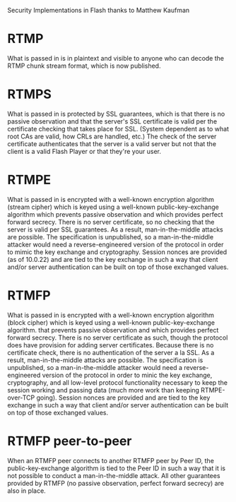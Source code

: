 Security Implementations in Flash thanks to Matthew Kaufman

# RTMP #
What is passed in is in plaintext and visible to anyone who can decode the RTMP chunk stream format, which is now published.

# RTMPS #
What is passed in is protected by SSL guarantees, which is that there is no passive observation and that the server's SSL certificate is valid per the certificate checking that takes place for SSL. (System dependent as to what root CAs are valid, how CRLs are handled, etc.) The check of the server certificate authenticates that the server is a valid server but not that the client is a valid Flash Player or that they're your user.

# RTMPE #
What is passed in is encrypted with a well-known encryption algorithm (stream cipher) which is keyed using a well-known public-key-exchange algorithm which prevents passive observation and which provides perfect forward secrecy. There is no server certificate, so no checking that the server is valid per SSL guarantees. As a result, man-in-the-middle attacks are possible. The specification is unpublished, so a man-in-the-middle attacker would need a reverse-engineered version of the protocol in order to mimic the key exchange and cryptography. Session nonces are provided (as of 10.0.22) and are tied to the key exchange in such a way that client and/or server authentication can be built on top of those exchanged values.

# RTMFP #
What is passed in is encrypted with a well-known encryption algorithm (block cipher) which is keyed using a well-known public-key-exchange algorithm. that prevents passive observation and which provides perfect forward secrecy. There is no server certificate as such, though the protocol does have provision for adding server certificates. Because there is no certificate check, there is no authentication of the server a la SSL. As a result, man-in-the-middle attacks are possible. The specification is unpublished, so a man-in-the-middle attacker would need a reverse-engineered version of the protocol in order to minic the key exchange, cryptography, and all low-level protocol functionality necessary to keep the session working and passing data (much more work than keeping RTMPE-over-TCP going). Session nonces are provided and are tied to the key exchange in such a way that client and/or server authentication can be built on top of those exchanged values.

# RTMFP peer-to-peer #
When an RTMFP peer connects to another RTMFP peer by Peer ID, the public-key-exchange algorithm is tied to the Peer ID in such a way that it is not possible to conduct a man-in-the-middle attack. All other guarantees provided by RTMFP (no passive observation, perfect forward secrecy) are also in place.
